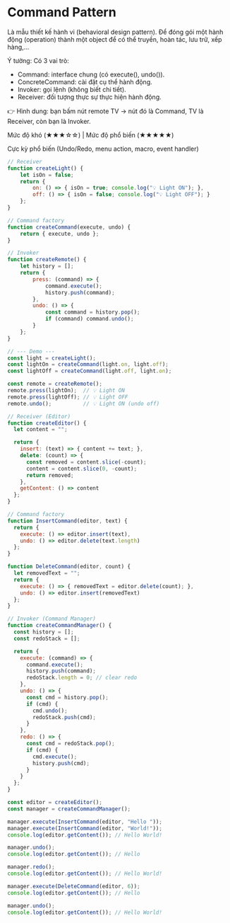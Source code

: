 # Command Pattern

Là mẫu thiết kế hành vi (behavioral design pattern).
Để đóng gói một hành động (operation) thành một object để có thể truyền, hoàn tác, lưu trữ, xếp hàng,...

Ý tưởng: Có 3 vai trò:
- Command: interface chung (có execute(), undo()).
- ConcreteCommand: cài đặt cụ thể hành động.
- Invoker: gọi lệnh (không biết chi tiết).
- Receiver: đối tượng thực sự thực hiện hành động.

👉 Hình dung: bạn bấm nút remote TV → nút đó là Command, TV là Receiver, còn bạn là Invoker.

Mức độ khó (★★★☆☆) | Mức độ phổ biến (★★★★★)

Cực kỳ phổ biến (Undo/Redo, menu action, macro, event handler)

```javascript
// Receiver
function createLight() {
    let isOn = false;
    return {
        on: () => { isOn = true; console.log("💡 Light ON"); },
        off: () => { isOn = false; console.log("💡 Light OFF"); }
    };
}

// Command factory
function createCommand(execute, undo) {
    return { execute, undo };
}

// Invoker
function createRemote() {
    let history = [];
    return {
        press: (command) => {
            command.execute();
            history.push(command);
        },
        undo: () => {
            const command = history.pop();
            if (command) command.undo();
        }
    };
}

// --- Demo ---
const light = createLight();
const lightOn = createCommand(light.on, light.off);
const lightOff = createCommand(light.off, light.on);

const remote = createRemote();
remote.press(lightOn);  // 💡 Light ON
remote.press(lightOff); // 💡 Light OFF
remote.undo();          // 💡 Light ON (undo off)
```

```javascript
// Receiver (Editor)
function createEditor() {
  let content = "";

  return {
    insert: (text) => { content += text; },
    delete: (count) => {
      const removed = content.slice(-count);
      content = content.slice(0, -count);
      return removed;
    },
    getContent: () => content
  };
}

// Command factory
function InsertCommand(editor, text) {
  return {
    execute: () => editor.insert(text),
    undo: () => editor.delete(text.length)
  };
}

function DeleteCommand(editor, count) {
  let removedText = "";
  return {
    execute: () => { removedText = editor.delete(count); },
    undo: () => editor.insert(removedText)
  };
}

// Invoker (Command Manager)
function createCommandManager() {
  const history = [];
  const redoStack = [];

  return {
    execute: (command) => {
      command.execute();
      history.push(command);
      redoStack.length = 0; // clear redo
    },
    undo: () => {
      const cmd = history.pop();
      if (cmd) {
        cmd.undo();
        redoStack.push(cmd);
      }
    },
    redo: () => {
      const cmd = redoStack.pop();
      if (cmd) {
        cmd.execute();
        history.push(cmd);
      }
    }
  };
}

const editor = createEditor();
const manager = createCommandManager();

manager.execute(InsertCommand(editor, "Hello "));
manager.execute(InsertCommand(editor, "World!"));
console.log(editor.getContent()); // Hello World!

manager.undo();
console.log(editor.getContent()); // Hello 

manager.redo();
console.log(editor.getContent()); // Hello World!

manager.execute(DeleteCommand(editor, 6));
console.log(editor.getContent()); // Hello

manager.undo();
console.log(editor.getContent()); // Hello World!
```
